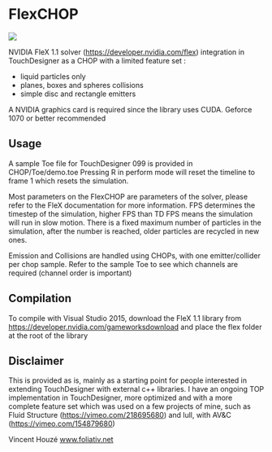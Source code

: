 # FlexCHOP

<img src="https://github.com/vinz9/FlexCHOP/blob/master/flexChop.png">

NVIDIA FleX 1.1 solver (https://developer.nvidia.com/flex) integration in TouchDesigner as a CHOP with a limited feature set :
* liquid particles only
* planes, boxes and spheres collisions
* simple disc and rectangle emitters

A NVIDIA graphics card is required since the library uses CUDA. Geforce 1070 or better recommended

## Usage

A sample Toe file for TouchDesigner 099 is provided in CHOP/Toe/demo.toe
Pressing R in perform mode will reset the timeline to frame 1 which resets the simulation.

Most parameters on the FlexCHOP are parameters of the solver, please refer to the FleX documentation for more information.
FPS determines the timestep of the simulation, higher FPS than TD FPS means the simulation will run in slow motion.
There is a fixed maximum number of particles in the simulation, after the number is reached, older particles are recycled in new ones.

Emission and Collisions are handled using CHOPs, with one emitter/collider per chop sample.
Refer to the sample Toe to see which channels are required (channel order is important)


## Compilation
To compile with Visual Studio 2015, download the FleX 1.1 library from https://developer.nvidia.com/gameworksdownload and place the flex folder at the root of the library


## Disclaimer
This is provided as is, mainly as a starting point for people interested in extending TouchDesigner with external c++ libraries.
I have an ongoing TOP implementation in TouchDesigner, more optimized and with a more complete feature set which was used on a few projects of mine, such as Fluid Structure (https://vimeo.com/218695680) and lull, with AV&C (https://vimeo.com/154879680)

Vincent Houzé
www.foliativ.net